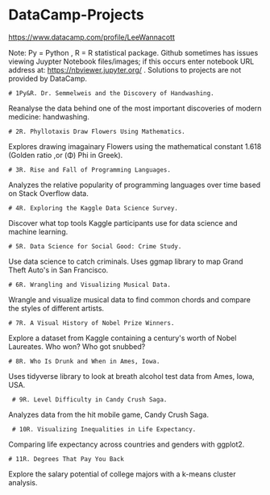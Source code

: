 # DataCamp-Projects
https://www.datacamp.com/profile/LeeWannacott

Note: Py = Python , R = R statistical package.
Github sometimes has issues viewing Juypter Notebook files/images; if this occurs enter notebook URL address at: https://nbviewer.jupyter.org/
. Solutions to projects are not provided by DataCamp.


```# 1Py&R. Dr. Semmelweis and the Discovery of Handwashing.```

Reanalyse the data behind one of the most important discoveries of modern medicine: handwashing.

```# 2R. Phyllotaxis Draw Flowers Using Mathematics.```

Explores drawing imagainary Flowers using the mathematical constant 1.618 (Golden ratio ,or (Φ) Phi in Greek).

```# 3R. Rise and Fall of Programming Languages.```

Analyzes the relative popularity of programming languages over time based on Stack Overflow data.

```# 4R. Exploring the Kaggle Data Science Survey.```

Discover what top tools Kaggle participants use for data science and machine learning.

```# 5R. Data Science for Social Good: Crime Study.```

Use data science to catch criminals. Uses ggmap library to map Grand Theft Auto's in San Francisco.

```# 6R. Wrangling and Visualizing Musical Data.```

Wrangle and visualize musical data to find common chords and compare the styles of different artists.

```# 7R. A Visual History of Nobel Prize Winners.```

Explore a dataset from Kaggle containing a century's worth of Nobel Laureates. Who won? Who got snubbed?

```# 8R. Who Is Drunk and When in Ames, Iowa.```

Uses tidyverse library to look at breath alcohol test data from Ames, Iowa, USA.

``` # 9R. Level Difficulty in Candy Crush Saga.```

Analyzes data from the hit mobile game, Candy Crush Saga.

``` # 10R. Visualizing Inequalities in Life Expectancy.```

Comparing life expectancy across countries and genders with ggplot2.


```# 11R. Degrees That Pay You Back ```

Explore the salary potential of college majors with a k-means cluster analysis.

